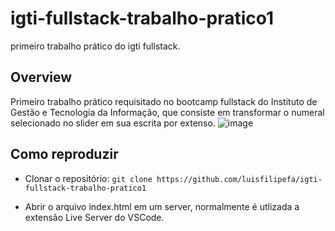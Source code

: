 # igti-fullstack-trabalho-pratico1
primeiro trabalho prático do igti fullstack.

## Overview
Primeiro trabalho prático requisitado no bootcamp fullstack do Instituto de Gestão e Tecnologia da Informação, que consiste em transformar o numeral selecionado no slider em sua escrita por extenso.
![image](https://user-images.githubusercontent.com/70351489/114626224-c6852800-9c89-11eb-9b54-82692ee41ba4.png)

## Como reproduzir
- Clonar o repositório:
`
git clone https://github.com/luisfilipefa/igti-fullstack-trabalho-pratico1
`

- Abrir o arquivo index.html em um server, normalmente é utlizada a extensão Live Server do VSCode.

